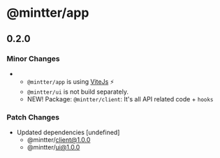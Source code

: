 # @mintter/app

## 0.2.0

### Minor Changes

- - `@mintter/app` is using [ViteJs](https://vitejs.dev/) ⚡️
  - `@mintter/ui` is not build separately.
  - NEW! Package: `@mintter/client`: It's all API related code + `hooks`

### Patch Changes

- Updated dependencies [undefined]
  - @mintter/client@1.0.0
  - @mintter/ui@1.0.0
